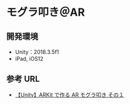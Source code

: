 # モグラ叩き＠AR

## 開発環境

- Unity：2018.3.5f1
- iPad, iOS12

## 参考 URL

- [【Unity】ARKit で作る AR モグラ叩き その１](http://nn-hokuson.hatenablog.com/entry/2018/10/25/203446)
